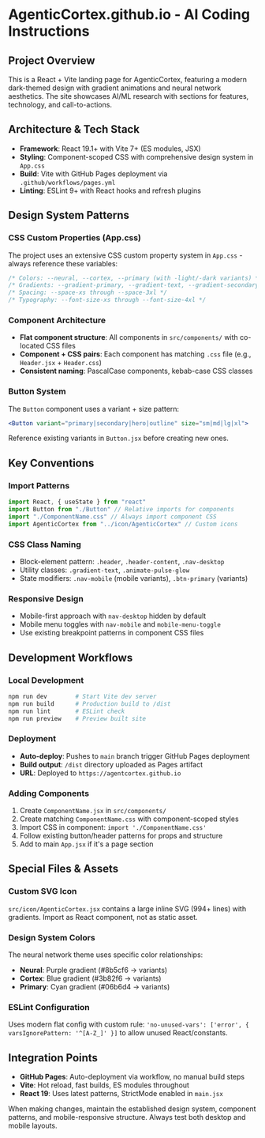 # AgenticCortex.github.io - AI Coding Instructions

## Project Overview

This is a React + Vite landing page for AgenticCortex, featuring a modern dark-themed design with gradient animations and neural network aesthetics. The site showcases AI/ML research with sections for features, technology, and call-to-actions.

## Architecture & Tech Stack

- **Framework**: React 19.1+ with Vite 7+ (ES modules, JSX)
- **Styling**: Component-scoped CSS with comprehensive design system in `App.css`
- **Build**: Vite with GitHub Pages deployment via `.github/workflows/pages.yml`
- **Linting**: ESLint 9+ with React hooks and refresh plugins

## Design System Patterns

### CSS Custom Properties (App.css)

The project uses an extensive CSS custom property system in `App.css` - always reference these variables:

```css
/* Colors: --neural, --cortex, --primary (with -light/-dark variants) */
/* Gradients: --gradient-primary, --gradient-text, --gradient-secondary */
/* Spacing: --space-xs through --space-3xl */
/* Typography: --font-size-xs through --font-size-4xl */
```

### Component Architecture

- **Flat component structure**: All components in `src/components/` with co-located CSS files
- **Component + CSS pairs**: Each component has matching `.css` file (e.g., `Header.jsx` + `Header.css`)
- **Consistent naming**: PascalCase components, kebab-case CSS classes

### Button System

The `Button` component uses a variant + size pattern:

```jsx
<Button variant="primary|secondary|hero|outline" size="sm|md|lg|xl">
```

Reference existing variants in `Button.jsx` before creating new ones.

## Key Conventions

### Import Patterns

```jsx
import React, { useState } from "react"
import Button from "./Button" // Relative imports for components
import "./ComponentName.css" // Always import component CSS
import AgenticCortex from "../icon/AgenticCortex" // Custom icons
```

### CSS Class Naming

- Block-element pattern: `.header`, `.header-content`, `.nav-desktop`
- Utility classes: `.gradient-text`, `.animate-pulse-glow`
- State modifiers: `.nav-mobile` (mobile variants), `.btn-primary` (variants)

### Responsive Design

- Mobile-first approach with `nav-desktop` hidden by default
- Mobile menu toggles with `nav-mobile` and `mobile-menu-toggle`
- Use existing breakpoint patterns in component CSS files

## Development Workflows

### Local Development

```bash
npm run dev        # Start Vite dev server
npm run build      # Production build to /dist
npm run lint       # ESLint check
npm run preview    # Preview built site
```

### Deployment

- **Auto-deploy**: Pushes to `main` branch trigger GitHub Pages deployment
- **Build output**: `/dist` directory uploaded as Pages artifact
- **URL**: Deployed to `https://agentcortex.github.io`

### Adding Components

1. Create `ComponentName.jsx` in `src/components/`
2. Create matching `ComponentName.css` with component-scoped styles
3. Import CSS in component: `import './ComponentName.css'`
4. Follow existing button/header patterns for props and structure
5. Add to main `App.jsx` if it's a page section

## Special Files & Assets

### Custom SVG Icon

`src/icon/AgenticCortex.jsx` contains a large inline SVG (994+ lines) with gradients. Import as React component, not as static asset.

### Design System Colors

The neural network theme uses specific color relationships:

- **Neural**: Purple gradient (#8b5cf6 → variants)
- **Cortex**: Blue gradient (#3b82f6 → variants)
- **Primary**: Cyan gradient (#06b6d4 → variants)

### ESLint Configuration

Uses modern flat config with custom rule: `'no-unused-vars': ['error', { varsIgnorePattern: '^[A-Z_]' }]` to allow unused React/constants.

## Integration Points

- **GitHub Pages**: Auto-deployment via workflow, no manual build steps
- **Vite**: Hot reload, fast builds, ES modules throughout
- **React 19**: Uses latest patterns, StrictMode enabled in `main.jsx`

When making changes, maintain the established design system, component patterns, and mobile-responsive structure. Always test both desktop and mobile layouts.
